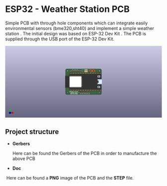 # ESP32 - Weather Station PCB

Simple PCB with through hole components which can integrate easily environmental sensors (bme320,sht40) and implement a simple weather station . The initial design was based on ESP-32 Dev Kit . The PCB is supplied through the USB port of the ESP-32 Dev Kit.

![](./doc/weather_station_village.png) 

## Project structure

- **Gerbers**

  Here can be found the Gerbers of the PCB in order to manufacture the above PCB

-  **Doc**

​		Here can be found a **PNG** image of the PCB and the **STEP** file.